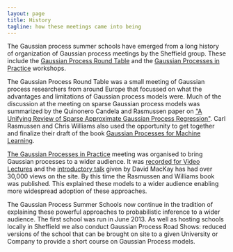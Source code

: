 ```yaml
---
layout: page
title: History
tagline: how these meetings came into being
---
```




The Gaussian process summer schools have emerged from a long history of
organization of Gaussian process meetings by the Sheffield group. These
include the [Gaussian Process Round Table](../gprt/) and the [Gaussian
Processes in Practice](../gpip/) workshops.

The Gaussian Process Round Table was a small meeting of Gaussian process
researchers from around Europe that focussed on what the advantages and
limitations of Gaussian process models were. Much of the discussion at
the meeting on sparse Gaussian process models was summarized by the
Quinonero Candela and Rasmussen paper on ["A Unifying Review of Sparse
Approximate Gaussian Process
Regression"](http://www.jmlr.org/papers/volume6/quinonero-candela05a/quinonero-candela05a.pdf).
Carl Rasmussen and Chris Williams also used the opportunity to get
together and finalize their draft of the book [Gaussian Processes for
Machine Learning](http://www.gaussianprocess.org/gpml/).

[The Gaussian Processes in Practice](../gpip/) meeting was organised to
bring Gaussian processes to a wider audience. It was [recorded for Video
Lectures](http://videolectures.net/gpip06_bletchley_park/) and the
[introductory talk](http://videolectures.net/gpip06_mackay_gpb/) given
by David MacKay has had over 30,000 views on the site. By this time the
Rasmussen and Williams book was published. This explained these models
to a wider audience enabling more widespread adoption of these
approaches.

The Gaussian Process Summer Schools now continue in the tradition of
explaining these powerful approaches to probabilistic inference to a
wider audience. The first school was run in June 2013. As well as
hosting schools locally in Sheffield we also conduct Gaussian Process
Road Shows: reduced versions of the school that can be brought on site
to a given University or Company to provide a short course on Gaussian
Process models.

